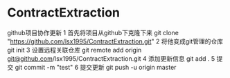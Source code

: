 # ContractExtraction
github项目协作更新
1 首先将项目从github下克隆下来
git clone "https://github.com/lsx1995/ContractExtraction.git"
2 将他变成git管理的仓库
git init
3 设置远程关联仓库
git remote add origin git@github.com/lsx1995/ContractExtraction.git
4 添加更新信息 
git add .
5 提交
git commit -m "test"
6 提交更新
git push -u origin master
